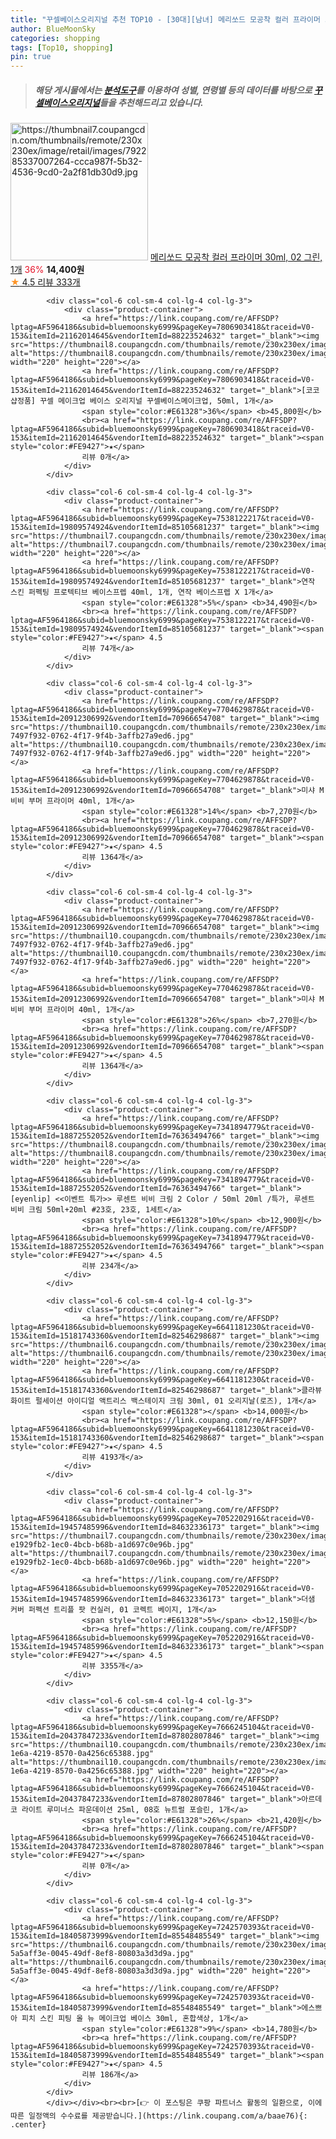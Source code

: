 ```yaml
---
title: "꾸셀베이스오리지널 추천 TOP10 - [30대][남녀] 메리쏘드 모공착 컬러 프라이머 30ml, 02 그린, 1개"
author: BlueMoonSky
categories: shopping
tags: [Top10, shopping]
pin: true
---
```


> ##### 해당 게시물에서는 [**분석도구**](https://itemscout.io/)를 이용하여 **성별**, **연령별** 등의 데이터를 바탕으로 [**꾸셀베이스오리지널**](https://link.coupang.com/a/baae76)들을 추천해드리고 있습니다.
<div class="container"><div class="row">
            <div class="col-6 col-sm-4 col-lg-4 col-lg-3">
                <div class="product-container">
                    <a href="https://link.coupang.com/re/AFFSDP?lptag=AF5964186&subid=bluemoonsky6999&pageKey=7141980856&traceid=V0-153&itemId=17934741875&vendorItemId=85095194566" target="_blank"><img src="https://thumbnail7.coupangcdn.com/thumbnails/remote/230x230ex/image/retail/images/792285337007264-ccca987f-5b32-4536-9cd0-2a2f81db30d9.jpg" alt="https://thumbnail7.coupangcdn.com/thumbnails/remote/230x230ex/image/retail/images/792285337007264-ccca987f-5b32-4536-9cd0-2a2f81db30d9.jpg" width="220" height="220"></a>
                    <a href="https://link.coupang.com/re/AFFSDP?lptag=AF5964186&subid=bluemoonsky6999&pageKey=7141980856&traceid=V0-153&itemId=17934741875&vendorItemId=85095194566" target="_blank">메리쏘드 모공착 컬러 프라이머 30ml, 02 그린, 1개</a>
                    <span style="color:#E61328">36%</span> <b>14,400원</b>
                    <br><a href="https://link.coupang.com/re/AFFSDP?lptag=AF5964186&subid=bluemoonsky6999&pageKey=7141980856&traceid=V0-153&itemId=17934741875&vendorItemId=85095194566" target="_blank"><span style="color:#FE9427">★</span> 4.5
                    리뷰 333개</a>
                </div>
            </div>
            
            <div class="col-6 col-sm-4 col-lg-4 col-lg-3">
                <div class="product-container">
                    <a href="https://link.coupang.com/re/AFFSDP?lptag=AF5964186&subid=bluemoonsky6999&pageKey=7806903418&traceid=V0-153&itemId=21162014645&vendorItemId=88223524632" target="_blank"><img src="https://thumbnail8.coupangcdn.com/thumbnails/remote/230x230ex/image/vendor_inventory/2d0d/577382f1eb4148dee1d0622430e1c4b3ddf72f7d7010d96ab299487e0d8c.JPG" alt="https://thumbnail8.coupangcdn.com/thumbnails/remote/230x230ex/image/vendor_inventory/2d0d/577382f1eb4148dee1d0622430e1c4b3ddf72f7d7010d96ab299487e0d8c.JPG" width="220" height="220"></a>
                    <a href="https://link.coupang.com/re/AFFSDP?lptag=AF5964186&subid=bluemoonsky6999&pageKey=7806903418&traceid=V0-153&itemId=21162014645&vendorItemId=88223524632" target="_blank">[코코샵정품] 꾸셀 메이크업 베이스 오리지널 꾸셀베이스메이크업, 50ml, 1개</a>
                    <span style="color:#E61328">36%</span> <b>45,800원</b>
                    <br><a href="https://link.coupang.com/re/AFFSDP?lptag=AF5964186&subid=bluemoonsky6999&pageKey=7806903418&traceid=V0-153&itemId=21162014645&vendorItemId=88223524632" target="_blank"><span style="color:#FE9427">★</span> 
                    리뷰 0개</a>
                </div>
            </div>
            
            <div class="col-6 col-sm-4 col-lg-4 col-lg-3">
                <div class="product-container">
                    <a href="https://link.coupang.com/re/AFFSDP?lptag=AF5964186&subid=bluemoonsky6999&pageKey=7538122217&traceid=V0-153&itemId=19809574924&vendorItemId=85105681237" target="_blank"><img src="https://thumbnail7.coupangcdn.com/thumbnails/remote/230x230ex/image/vendor_inventory/4598/d83f0e644221ad5810ccc73362b2fafabf9d8a9225ead488c83ebeb064d3.jpeg" alt="https://thumbnail7.coupangcdn.com/thumbnails/remote/230x230ex/image/vendor_inventory/4598/d83f0e644221ad5810ccc73362b2fafabf9d8a9225ead488c83ebeb064d3.jpeg" width="220" height="220"></a>
                    <a href="https://link.coupang.com/re/AFFSDP?lptag=AF5964186&subid=bluemoonsky6999&pageKey=7538122217&traceid=V0-153&itemId=19809574924&vendorItemId=85105681237" target="_blank">연작 스킨 퍼펙팅 프로텍티브 베이스프렙 40ml, 1개, 연작 베이스프렙 X 1개</a>
                    <span style="color:#E61328">5%</span> <b>34,490원</b>
                    <br><a href="https://link.coupang.com/re/AFFSDP?lptag=AF5964186&subid=bluemoonsky6999&pageKey=7538122217&traceid=V0-153&itemId=19809574924&vendorItemId=85105681237" target="_blank"><span style="color:#FE9427">★</span> 4.5
                    리뷰 74개</a>
                </div>
            </div>
            
            <div class="col-6 col-sm-4 col-lg-4 col-lg-3">
                <div class="product-container">
                    <a href="https://link.coupang.com/re/AFFSDP?lptag=AF5964186&subid=bluemoonsky6999&pageKey=7704629878&traceid=V0-153&itemId=20912306992&vendorItemId=70966654708" target="_blank"><img src="https://thumbnail10.coupangcdn.com/thumbnails/remote/230x230ex/image/retail/images/1047609626279561-7497f932-0762-4f17-9f4b-3affb27a9ed6.jpg" alt="https://thumbnail10.coupangcdn.com/thumbnails/remote/230x230ex/image/retail/images/1047609626279561-7497f932-0762-4f17-9f4b-3affb27a9ed6.jpg" width="220" height="220"></a>
                    <a href="https://link.coupang.com/re/AFFSDP?lptag=AF5964186&subid=bluemoonsky6999&pageKey=7704629878&traceid=V0-153&itemId=20912306992&vendorItemId=70966654708" target="_blank">미샤 M 비비 부머 프라이머 40ml, 1개</a>
                    <span style="color:#E61328">14%</span> <b>7,270원</b>
                    <br><a href="https://link.coupang.com/re/AFFSDP?lptag=AF5964186&subid=bluemoonsky6999&pageKey=7704629878&traceid=V0-153&itemId=20912306992&vendorItemId=70966654708" target="_blank"><span style="color:#FE9427">★</span> 4.5
                    리뷰 1364개</a>
                </div>
            </div>
            
            <div class="col-6 col-sm-4 col-lg-4 col-lg-3">
                <div class="product-container">
                    <a href="https://link.coupang.com/re/AFFSDP?lptag=AF5964186&subid=bluemoonsky6999&pageKey=7704629878&traceid=V0-153&itemId=20912306992&vendorItemId=70966654708" target="_blank"><img src="https://thumbnail10.coupangcdn.com/thumbnails/remote/230x230ex/image/retail/images/1047609626279561-7497f932-0762-4f17-9f4b-3affb27a9ed6.jpg" alt="https://thumbnail10.coupangcdn.com/thumbnails/remote/230x230ex/image/retail/images/1047609626279561-7497f932-0762-4f17-9f4b-3affb27a9ed6.jpg" width="220" height="220"></a>
                    <a href="https://link.coupang.com/re/AFFSDP?lptag=AF5964186&subid=bluemoonsky6999&pageKey=7704629878&traceid=V0-153&itemId=20912306992&vendorItemId=70966654708" target="_blank">미샤 M 비비 부머 프라이머 40ml, 1개</a>
                    <span style="color:#E61328">26%</span> <b>7,270원</b>
                    <br><a href="https://link.coupang.com/re/AFFSDP?lptag=AF5964186&subid=bluemoonsky6999&pageKey=7704629878&traceid=V0-153&itemId=20912306992&vendorItemId=70966654708" target="_blank"><span style="color:#FE9427">★</span> 4.5
                    리뷰 1364개</a>
                </div>
            </div>
            
            <div class="col-6 col-sm-4 col-lg-4 col-lg-3">
                <div class="product-container">
                    <a href="https://link.coupang.com/re/AFFSDP?lptag=AF5964186&subid=bluemoonsky6999&pageKey=7341894779&traceid=V0-153&itemId=18872552052&vendorItemId=76363494766" target="_blank"><img src="https://thumbnail8.coupangcdn.com/thumbnails/remote/230x230ex/image/vendor_inventory/3eb7/3687fd2e1f31a083544eeb972a11d3e15e2298cf05e50623f109497c5a32.jpg" alt="https://thumbnail8.coupangcdn.com/thumbnails/remote/230x230ex/image/vendor_inventory/3eb7/3687fd2e1f31a083544eeb972a11d3e15e2298cf05e50623f109497c5a32.jpg" width="220" height="220"></a>
                    <a href="https://link.coupang.com/re/AFFSDP?lptag=AF5964186&subid=bluemoonsky6999&pageKey=7341894779&traceid=V0-153&itemId=18872552052&vendorItemId=76363494766" target="_blank">[eyenlip] <<이벤트 특가>> 루센트 비비 크림 2 Color / 50ml 20ml /특가, 루센트 비비 크림 50ml+20ml #23호, 23호, 1세트</a>
                    <span style="color:#E61328">10%</span> <b>12,900원</b>
                    <br><a href="https://link.coupang.com/re/AFFSDP?lptag=AF5964186&subid=bluemoonsky6999&pageKey=7341894779&traceid=V0-153&itemId=18872552052&vendorItemId=76363494766" target="_blank"><span style="color:#FE9427">★</span> 4.5
                    리뷰 234개</a>
                </div>
            </div>
            
            <div class="col-6 col-sm-4 col-lg-4 col-lg-3">
                <div class="product-container">
                    <a href="https://link.coupang.com/re/AFFSDP?lptag=AF5964186&subid=bluemoonsky6999&pageKey=6641181230&traceid=V0-153&itemId=15181743360&vendorItemId=82546298687" target="_blank"><img src="https://thumbnail6.coupangcdn.com/thumbnails/remote/230x230ex/image/vendor_inventory/7176/a98b749969ae9ec0e82d7f06c4850aef29a608931adf33874218cdc30beb.jpg" alt="https://thumbnail6.coupangcdn.com/thumbnails/remote/230x230ex/image/vendor_inventory/7176/a98b749969ae9ec0e82d7f06c4850aef29a608931adf33874218cdc30beb.jpg" width="220" height="220"></a>
                    <a href="https://link.coupang.com/re/AFFSDP?lptag=AF5964186&subid=bluemoonsky6999&pageKey=6641181230&traceid=V0-153&itemId=15181743360&vendorItemId=82546298687" target="_blank">클라뷰 화이트 펄세이션 아이디얼 액트리스 백스테이지 크림 30ml, 01 오리지날(로즈), 1개</a>
                    <span style="color:#E61328"></span> <b>14,000원</b>
                    <br><a href="https://link.coupang.com/re/AFFSDP?lptag=AF5964186&subid=bluemoonsky6999&pageKey=6641181230&traceid=V0-153&itemId=15181743360&vendorItemId=82546298687" target="_blank"><span style="color:#FE9427">★</span> 4.5
                    리뷰 4193개</a>
                </div>
            </div>
            
            <div class="col-6 col-sm-4 col-lg-4 col-lg-3">
                <div class="product-container">
                    <a href="https://link.coupang.com/re/AFFSDP?lptag=AF5964186&subid=bluemoonsky6999&pageKey=7052202916&traceid=V0-153&itemId=19457485996&vendorItemId=84632336173" target="_blank"><img src="https://thumbnail7.coupangcdn.com/thumbnails/remote/230x230ex/image/retail/images/284613303456377-e1929fb2-1ec0-4bcb-b68b-a1d697c0e96b.jpg" alt="https://thumbnail7.coupangcdn.com/thumbnails/remote/230x230ex/image/retail/images/284613303456377-e1929fb2-1ec0-4bcb-b68b-a1d697c0e96b.jpg" width="220" height="220"></a>
                    <a href="https://link.coupang.com/re/AFFSDP?lptag=AF5964186&subid=bluemoonsky6999&pageKey=7052202916&traceid=V0-153&itemId=19457485996&vendorItemId=84632336173" target="_blank">더샘 커버 퍼펙션 트리플 팟 컨실러, 01 코렉트 베이지, 1개</a>
                    <span style="color:#E61328">5%</span> <b>12,150원</b>
                    <br><a href="https://link.coupang.com/re/AFFSDP?lptag=AF5964186&subid=bluemoonsky6999&pageKey=7052202916&traceid=V0-153&itemId=19457485996&vendorItemId=84632336173" target="_blank"><span style="color:#FE9427">★</span> 4.5
                    리뷰 3355개</a>
                </div>
            </div>
            
            <div class="col-6 col-sm-4 col-lg-4 col-lg-3">
                <div class="product-container">
                    <a href="https://link.coupang.com/re/AFFSDP?lptag=AF5964186&subid=bluemoonsky6999&pageKey=7666245104&traceid=V0-153&itemId=20437847233&vendorItemId=87802807846" target="_blank"><img src="https://thumbnail10.coupangcdn.com/thumbnails/remote/230x230ex/image/retail/images/2023/11/17/10/5/13203920-1e6a-4219-8570-0a4256c65388.jpg" alt="https://thumbnail10.coupangcdn.com/thumbnails/remote/230x230ex/image/retail/images/2023/11/17/10/5/13203920-1e6a-4219-8570-0a4256c65388.jpg" width="220" height="220"></a>
                    <a href="https://link.coupang.com/re/AFFSDP?lptag=AF5964186&subid=bluemoonsky6999&pageKey=7666245104&traceid=V0-153&itemId=20437847233&vendorItemId=87802807846" target="_blank">아르데코 라이트 루미너스 파운데이션 25ml, 08호 뉴트럴 포슬린, 1개</a>
                    <span style="color:#E61328">26%</span> <b>21,420원</b>
                    <br><a href="https://link.coupang.com/re/AFFSDP?lptag=AF5964186&subid=bluemoonsky6999&pageKey=7666245104&traceid=V0-153&itemId=20437847233&vendorItemId=87802807846" target="_blank"><span style="color:#FE9427">★</span> 
                    리뷰 0개</a>
                </div>
            </div>
            
            <div class="col-6 col-sm-4 col-lg-4 col-lg-3">
                <div class="product-container">
                    <a href="https://link.coupang.com/re/AFFSDP?lptag=AF5964186&subid=bluemoonsky6999&pageKey=7242570393&traceid=V0-153&itemId=18405873999&vendorItemId=85548485549" target="_blank"><img src="https://thumbnail6.coupangcdn.com/thumbnails/remote/230x230ex/image/retail/images/3463305601945826-5a5aff3e-0045-49df-8ef8-80803a3d3d9a.jpg" alt="https://thumbnail6.coupangcdn.com/thumbnails/remote/230x230ex/image/retail/images/3463305601945826-5a5aff3e-0045-49df-8ef8-80803a3d3d9a.jpg" width="220" height="220"></a>
                    <a href="https://link.coupang.com/re/AFFSDP?lptag=AF5964186&subid=bluemoonsky6999&pageKey=7242570393&traceid=V0-153&itemId=18405873999&vendorItemId=85548485549" target="_blank">에스쁘아 피치 스킨 피팅 올 뉴 메이크업 베이스 30ml, 혼합색상, 1개</a>
                    <span style="color:#E61328">9%</span> <b>14,780원</b>
                    <br><a href="https://link.coupang.com/re/AFFSDP?lptag=AF5964186&subid=bluemoonsky6999&pageKey=7242570393&traceid=V0-153&itemId=18405873999&vendorItemId=85548485549" target="_blank"><span style="color:#FE9427">★</span> 4.5
                    리뷰 186개</a>
                </div>
            </div>
            </div></div><br><br>[👉 이 포스팅은 쿠팡 파트너스 활동의 일환으로, 이에 따른 일정액의 수수료를 제공받습니다.](https://link.coupang.com/a/baae76){: .center}